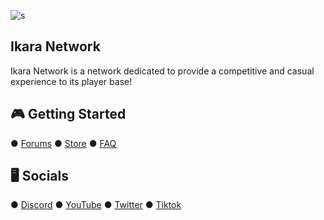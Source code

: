 ![s](https://github.com/Ikaranetwork/.github/assets/88911282/dd6bdc54-9c79-4822-b51f-2c88f4e25dc2)

##            						 Ikara Network

Ikara Network is a network dedicated to provide a competitive and casual experience to its player base!


## 🎮 **Getting Started**
● [Forums](https://ikara.gg/)
● [Store](https://store.ikara.gg/)
● [FAQ](https://ikara.gg/discord)

## 🖥️ **Socials**
● [Discord](https://ikara.gg/discord)
● [YouTube](https://www.youtube.com/@ikaranetwork)
● [Twitter](https://x.com/playikara)
● [Tiktok](https://www.tiktok.com/@ikaranetwork)
<!--

🙋‍♀️ A short introduction - what is your organization all about?
🌈 Contribution guidelines - how can the community get involved?
👩‍💻 Useful resources - where can the community find your docs? Is there anything else the community should know?
🍿 Fun facts - what does your team eat for breakfast?
🧙 Remember, you can do mighty things with the power of [Markdown](https://docs.github.com/github/writing-on-github/getting-started-with-writing-and-formatting-on-github/basic-writing-and-formatting-syntax)
-->
